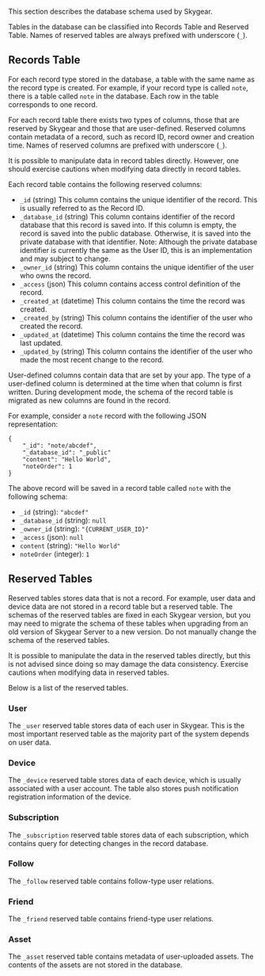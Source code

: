 This section describes the database schema used by Skygear.

Tables in the database can be classified into Records Table and Reserved Table.
Names of reserved tables are always prefixed with underscore (`_`).

## Records Table

For each record type stored in the database, a table with the same name as the record type is created. For example, if your record type is called `note`, there is a table called `note` in the database. Each row in the table corresponds to one record.

For each record table there exists two types of columns, those that are reserved by Skygear and those that are user-defined. Reserved columns contain metadata of a record, such as record ID, record owner and creation time. Names of reserved columns are prefixed with underscore (`_`).

It is possible to manipulate data in record tables directly. However, one should exercise cautions when modifying data directly in record tables.

Each record table contains the following reserved columns:

* `_id` (string) This column contains the unique identifier of the record. This is usually referred to as the Record ID.
* `_database_id` (string) This column contains identifier of the record database that this record is saved into. If this column is empty, the record is saved into the public database. Otherwise, it is saved into the private database with that identifier. Note: Although the private database identifier is currently the same as the User ID, this is an implementation and may subject to change.
* `_owner_id` (string) This column contains the unique identifier of the user who owns the record.
* `_access` (json) This column contains access control definition of the record.
* `_created_at` (datetime) This column contains the time the record was created.
* `_created_by` (string) This column contains the identifier of the user who created the record.
* `_updated_at` (datetime) This column contains the time the record was last updated.
* `_updated_by` (string) This column contains the identifier of the user who made the most recent change to the record.

User-defined columns contain data that are set by your app. The type of a user-defined column is determined at the time when that column is first written. During development mode, the schema of the record table is migrated as new columns are found in the record.

For example, consider a `note` record with the following JSON representation:

```
{
    "_id": "note/abcdef",
    "_database_id": "_public"
    "content": "Hello World",
    "noteOrder": 1
}
```

The above record will be saved in a record table called `note` with the following schema:

* `_id` (string): `"abcdef"`
* `_database_id` (string): `null`
* `_owner_id` (string): `"{CURRENT_USER_ID}"`
* `_access` (json): `null`
* `content` (string): `"Hello World"`
* `noteOrder` (integer): `1`

## Reserved Tables

Reserved tables stores data that is not a record. For example, user data and device data are not stored in a record table but a reserved table. The schemas of the reserved tables are fixed in each Skygear version, but you may need to migrate the schema of these tables when upgrading from an old version of Skygear Server to a new version. Do not manually change the schema of the reserved tables.

It is possible to manipulate the data in the reserved tables directly, but this is not advised since doing so may damage the data consistency. Exercise cautions when modifying data in reserved tables.

Below is a list of the reserved tables.

### User

The `_user` reserved table stores data of each user in Skygear. This is the most important reserved table as the majority part of the system depends on user data.

### Device

The `_device` reserved table stores data of each device, which is usually associated with a user account. The table also stores push notification registration information of the device.

### Subscription

The `_subscription` reserved table stores data of each subscription, which contains query for detecting changes in the record database.

### Follow

The `_follow` reserved table contains follow-type user relations.

### Friend

The `_friend` reserved table contains friend-type user relations.

### Asset

The `_asset` reserved table contains metadata of user-uploaded assets. The contents of the assets are not stored in the database.
